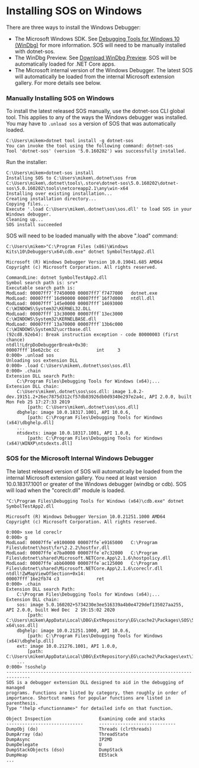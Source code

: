 Installing SOS on Windows
=========================

There are three ways to install the Windows Debugger:

* The Microsoft Windows SDK. See [Debugging Tools for Windows 10 (WinDbg)](https://docs.microsoft.com/en-us/windows-hardware/drivers/debugger/debugger-download-tools#small-classic-windbg-preview-logo-debugging-tools-for-windows-10-windbg) for more information. SOS will need to be manually installed with dotnet-sos.
* The WinDbg Preview. See [Download WinDbg Preview](https://docs.microsoft.com/en-us/windows-hardware/drivers/debugger/debugger-download-tools#small-windbg-preview-logo-download-windbg-preview). SOS will be automatically loaded for .NET Core apps.
* The Microsoft internal version of the Windows Debugger. The latest SOS will automatically be loaded from the internal Microsoft extension gallery. For more details see below.

### Manually Installing SOS on Windows ###

To install the latest released SOS manually, use the dotnet-sos CLI global tool. This applies to any of the ways the Windows debugger was installed. You may have to `.unload sos` a version of SOS that was automatically loaded.

    C:\Users\mikem>dotnet tool install -g dotnet-sos
    You can invoke the tool using the following command: dotnet-sos
    Tool 'dotnet-sos' (version '5.0.160202') was successfully installed.

Run the installer:

    C:\Users\mikem>dotnet-sos install
    Installing SOS to C:\Users\mikem\.dotnet\sos from C:\Users\mikem\.dotnet\tools\.store\dotnet-sos\5.0.160202\dotnet-sos\5.0.160202\tools\netcoreapp2.1\any\win-x64
    Installing over existing installation...
    Creating installation directory...
    Copying files...
    Execute '.load C:\Users\mikem\.dotnet\sos\sos.dll' to load SOS in your Windows debugger.
    Cleaning up...
    SOS install succeeded

SOS will need to be loaded manually with the above ".load" command:

    C:\Users\mikem>"C:\Program Files (x86)\Windows Kits\10\Debuggers\x64\cdb.exe" dotnet SymbolTestApp2.dll

    Microsoft (R) Windows Debugger Version 10.0.19041.685 AMD64
    Copyright (c) Microsoft Corporation. All rights reserved.

    CommandLine: dotnet SymbolTestApp2.dll
    Symbol search path is: srv*
    Executable search path is:
    ModLoad: 00007ff7`f7450000 00007ff7`f7477000   dotnet.exe
    ModLoad: 00007fff`16d90000 00007fff`16f7d000   ntdll.dll
    ModLoad: 00007fff`145e0000 00007fff`14693000   C:\WINDOWS\System32\KERNEL32.DLL
    ModLoad: 00007fff`13c30000 00007fff`13ec3000   C:\WINDOWS\System32\KERNELBASE.dll
    ModLoad: 00007fff`13a70000 00007fff`13b6c000   C:\WINDOWS\System32\ucrtbase.dll
    (92cd8.92eb4): Break instruction exception - code 80000003 (first chance)
    ntdll!LdrpDoDebuggerBreak+0x30:
    00007fff`16e62cbc cc              int     3
    0:000> .unload sos
    Unloading sos extension DLL
    0:000> .load C:\Users\mikem\.dotnet\sos\sos.dll
    0:000> .chain
    Extension DLL search Path:
        C:\Program Files\Debugging Tools for Windows (x64);...
    Extension DLL chain:
        C:\Users\mikem\.dotnet\sos\sos.dll: image 1.0.2-dev.19151.2+26ec7875d312cf57db83926db0d9340e297e2a4c, API 2.0.0, built Mon Feb 25 17:27:33 2019
            [path: C:\Users\mikem\.dotnet\sos\sos.dll]
        dbghelp: image 10.0.18317.1001, API 10.0.6,
            [path: C:\Program Files\Debugging Tools for Windows (x64)\dbghelp.dll]
        ...
        ntsdexts: image 10.0.18317.1001, API 1.0.0,
            [path: C:\Program Files\Debugging Tools for Windows (x64)\WINXP\ntsdexts.dll]

### SOS for the Microsoft Internal Windows Debugger ###

The latest released version of SOS will automatically be loaded from the internal Microsoft extension gallery. You need at least version 10.0.18317.1001 or greater of the Windows debugger (windbg or cdb). SOS will load when the "coreclr.dll" module is loaded.

    "C:\Program Files\Debugging Tools for Windows (x64)\cdb.exe" dotnet SymbolTestApp2.dll
    
    Microsoft (R) Windows Debugger Version 10.0.21251.1000 AMD64
    Copyright (c) Microsoft Corporation. All rights reserved.

    0:000> sxe ld coreclr
    0:000> g
    ModLoad: 00007ffe`e9100000 00007ffe`e9165000   C:\Program Files\dotnet\host\fxr\2.2.2\hostfxr.dll
    ModLoad: 00007ffe`e7ba0000 00007ffe`e7c32000   C:\Program Files\dotnet\shared\Microsoft.NETCore.App\2.1.6\hostpolicy.dll
    ModLoad: 00007ffe`abb60000 00007ffe`ac125000   C:\Program Files\dotnet\shared\Microsoft.NETCore.App\2.1.6\coreclr.dll
    ntdll!ZwMapViewOfSection+0x14:
    00007fff`16e2fb74 c3              ret
    0:000> .chain
    Extension DLL search Path:
        C:\Program Files\Debugging Tools for Windows (x64);...
    Extension DLL chain:
        sos: image 5.0.160202+5734230e3ee516339a4b0e4729def135027aa255, API 2.0.0, built Wed Dec  2 19:15:02 2020
            [path: C:\Users\mikem\AppData\Local\DBG\ExtRepository\EG\cache2\Packages\SOS\5.0.3.10202\win-x64\sos.dll]
        dbghelp: image 10.0.21251.1000, API 10.0.6,
            [path: C:\Program Files\Debugging Tools for Windows (x64)\dbghelp.dll]
        ext: image 10.0.21276.1001, API 1.0.0,
            [path: C:\Users\mikem\AppData\Local\DBG\ExtRepository\EG\cache2\Packages\ext\10.0.21276.1001\amd64fre\winext\ext.dll]
        ...
    0:000> !soshelp
    -------------------------------------------------------------------------------
    SOS is a debugger extension DLL designed to aid in the debugging of managed
    programs. Functions are listed by category, then roughly in order of
    importance. Shortcut names for popular functions are listed in parenthesis.
    Type "!help <functionname>" for detailed info on that function.

    Object Inspection                  Examining code and stacks
    -----------------------------      -----------------------------
    DumpObj (do)                       Threads (clrthreads)
    DumpArray (da)                     ThreadState
    DumpAsync                          IP2MD
    DumpDelegate                       U
    DumpStackObjects (dso)             DumpStack
    DumpHeap                           EEStack
    ...


